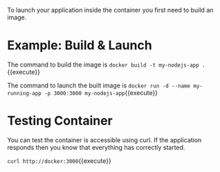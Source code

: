 To launch your application inside the container you first need to build an image.

# Example: Build & Launch

The command to build the image is `docker build -t my-nodejs-app .`{{execute}}

The command to launch the built image is `docker run -d --name my-running-app -p 3000:3000 my-nodejs-app`{{execute}}

# Testing Container

You can test the container is accessible using curl. If the application 
responds then you know that everything has correctly started.

`curl http://docker:3000`{{execute}}

